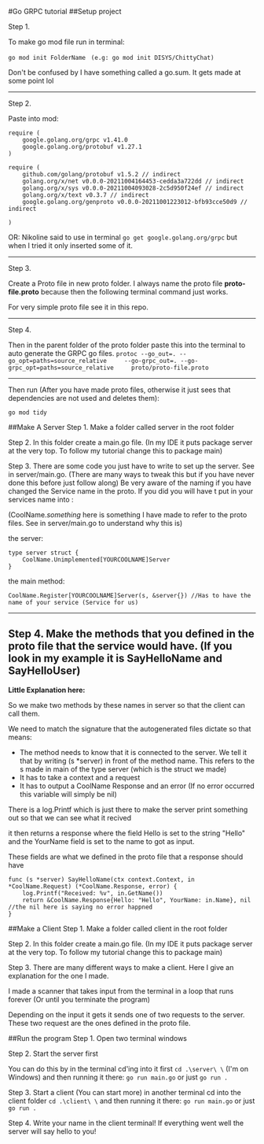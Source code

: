 #Go GRPC tutorial 
##Setup project

Step 1.

To make go mod file run in terminal:

``go mod init FolderName ``
``(e.g: go mod init DISYS/ChittyChat)``

Don't be confused by I have something called a go.sum. It gets made at some point lol

___

Step 2.

Paste into mod:

```
require (
	google.golang.org/grpc v1.41.0
	google.golang.org/protobuf v1.27.1
)

require (
	github.com/golang/protobuf v1.5.2 // indirect
	golang.org/x/net v0.0.0-20211004164453-cedda3a722dd // indirect
	golang.org/x/sys v0.0.0-20211004093028-2c5d950f24ef // indirect
	golang.org/x/text v0.3.7 // indirect
	google.golang.org/genproto v0.0.0-20211001223012-bfb93cce50d9 // indirect

)
```

OR: Nikoline said to use in terminal ``go get google.golang.org/grpc`` but when I tried it only 
inserted some of it.

___
Step 3.

Create a Proto file in new proto folder.
I always name the proto file **proto-file.proto** because then the following terminal command
just works.

For very simple proto file see it in this repo.
___
Step 4.

Then in the parent folder of the proto folder paste this into the terminal to auto generate the GRPC go files.
``protoc --go_out=. --go_opt=paths=source_relative     --go-grpc_out=. --go-grpc_opt=paths=source_relative     proto/proto-file.proto``

---

Then run (After you have made proto files, otherwise it just sees that dependencies
are not used and deletes them):

```go mod tidy```

##Make A Server
Step 1. Make a folder called server in the root folder 

Step 2. In this folder create a main.go file.
(In my IDE it puts package server at the very top. To follow my tutorial change this to package main)

Step 3. There are some code you just have to write to set up the server. See in server/main.go.
(There are many ways to tweak this but if you have never done this before just follow along)
Be very aware of the naming if you have changed the Service name in the proto. If you did you will have t put in your services name 
into :

(CoolName._something_ here is something I have made to refer to the proto files. See in server/main.go to understand why this is)

the server:
````
type server struct {
	CoolName.Unimplemented[YOURCOOLNAME]Server 
}
````

the main method:

```` 
CoolName.Register[YOURCOOLNAME]Server(s, &server{}) //Has to have the name of your service (Service for us)

````

___
Step 4.
Make the methods that you defined in the proto file that the service would have. (If you
look in my example it is SayHelloName and SayHelloUser)
---
**Little Explanation here:** 

So we make two methods by these names in server so that the client can call them.

We need to match the signature that the autogenerated files dictate so that means:
- The method needs to know that it is connected to the server.
We tell it that by writing (s *server) in front of the method name. 
This refers to the s made in main of the type server (which is the struct we made)
- It has to take a context and a request
- It has to output a CoolName Response and an error (If no error occurred this variable will simply be nil)

There is a log.Printf which is just there to make the server print something out so that we can see what it recived

it then returns a response where the field Hello is set to the string "Hello" and the YourName field is set
to the name to got as input.

These fields are what we defined in the proto file that a response should have 

````
func (s *server) SayHelloName(ctx context.Context, in *CoolName.Request) (*CoolName.Response, error) {
	log.Printf("Received: %v", in.GetName()) 
	return &CoolName.Response{Hello: "Hello", YourName: in.Name}, nil //the nil here is saying no error happned
}
````

##Make a Client
Step 1. Make a folder called client in the root folder 

Step 2. In this folder create a main.go file.
(In my IDE it puts package server at the very top. To follow my tutorial change this to package main)

Step 3. There are many different ways to make a client. Here I give an explanation for the one I made.

I made a scanner that takes input from the terminal in a loop that runs forever (Or until you terminate the program)

Depending on the input it gets it sends one of two requests to the server.
These two request are the ones defined in the proto file.

##Run the program
Step 1. Open two terminal windows

Step 2. Start the server first

You can do this by in the terminal cd'ing into it first ```cd .\server\ \``` (I'm on Windows)
and then running it there: ```go run main.go``` or just ``go run .``

Step 3. Start a client (You can start more)
in another terminal cd into the client folder ```cd .\client\ \``` 
and then running it there: ```go run main.go``` or just ``go run .``

Step 4. Write your name in the client terminal! If everything went well the server will say hello to you!
